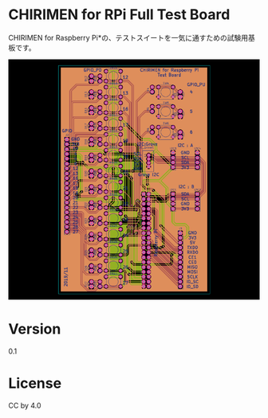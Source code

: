 # CHIRIMEN for RPi Full Test Board

CHIRIMEN for Raspberry Pi*の、テストスイートを一気に通すための試験用基板です。

![board](./board.png)

# Version

0.1

# License

CC by 4.0








